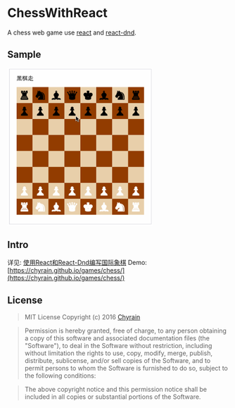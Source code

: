 # ChessWithReact
A chess web game use [react](https://facebook.github.io/react) and [react-dnd](http://gaearon.github.io/react-dnd/).

## Sample
<img src="https://raw.githubusercontent.com/Chyrain/MDPictures/master/res/chess_react.gif" width = "330" alt="chess_react" align=center />

## Intro
详见: [使用React和React-Dnd编写国际象棋]()
Demo: [https://chyrain.github.io/games/chess/](https://chyrain.github.io/games/chess/)

## License
>   MIT License
>   Copyright (c) 2016 [Chyrain](http://chyrain.com)

>   Permission is hereby granted, free of charge, to any person obtaining a copy
    of this software and associated documentation files (the "Software"), to deal
    in the Software without restriction, including without limitation the rights
    to use, copy, modify, merge, publish, distribute, sublicense, and/or sell
    copies of the Software, and to permit persons to whom the Software is
    furnished to do so, subject to the following conditions:

>   The above copyright notice and this permission notice shall be included in all
    copies or substantial portions of the Software.
